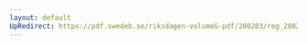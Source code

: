 ```yaml
---
layout: default
UpRedirect: https://pdf.swedeb.se/riksdagen-volumeG-pdf/200203/reg_200203/reg_200203_0103.pdf
---
```

